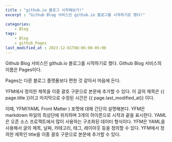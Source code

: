 ```yaml
---
title : "github.io 블로그 시작해보기!"
excerpt : "Github Blog 서비스인 github.io 블로그를 시작하기로 했다!"

categories:
    - Blog
tags:
    - Blog
    - github_Pages
last_modified_at : 2023-12-01T08:06:00-05:00
---
```


Github Blog 서비스인 github.io 블로그를 시작하기로 했다.
Github Blog 서비스의 이름은 Pages이다.

Pages는 다른 블로그 플랫폼보다 편한 것 같아서 마음에 든다.

YFM에서 정의한 제목을 이중 괄호 구문으로 본문에 추가할 수 있다.
이 글의 제목은 {{ page.title }}이고
마지막으로 수정된 시간은 {{ page.last_modified_at}} 이다.

이때, YFM(YAML Front Matter ) 포멧에 대해 간단히 설명해본다.
YFM은 markdown 파일의 최상단에 위치하며 3개의 하이픈으로 시작과 끝을 표시한다.
YAML은 오픈 소스 프로젝트에서 많이 사용하는 구조화된 데이터 형식이다. 
YFM은 YAML을 사용해서 글의 제목, 날짜, 카테고리, 태그, 레이아웃 등을 정의할 수 있다.
YFM에서 정의한 제목인 title을 이중 괄호 구문으로 본문에 추가할 수 있다.